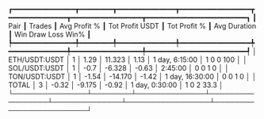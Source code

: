 ┏━━━━━━━━━━━━━━━┳━━━━━━━━┳━━━━━━━━━━━━━━┳━━━━━━━━━━━━━━━━━┳━━━━━━━━━━━━━━┳━━━━━━━━━━━━━━━━━┳━━━━━━━━━━━━━━━━━━━━━━━━┓
┃          Pair ┃ Trades ┃ Avg Profit % ┃ Tot Profit USDT ┃ Tot Profit % ┃    Avg Duration ┃  Win  Draw  Loss  Win% ┃
┡━━━━━━━━━━━━━━━╇━━━━━━━━╇━━━━━━━━━━━━━━╇━━━━━━━━━━━━━━━━━╇━━━━━━━━━━━━━━╇━━━━━━━━━━━━━━━━━╇━━━━━━━━━━━━━━━━━━━━━━━━┩
│ ETH/USDT:USDT │      1 │         1.29 │          11.323 │         1.13 │  1 day, 6:15:00 │    1     0     0   100 │
│ SOL/USDT:USDT │      1 │         -0.7 │          -6.328 │        -0.63 │         2:45:00 │    0     0     1     0 │
│ TON/USDT:USDT │      1 │        -1.54 │         -14.170 │        -1.42 │ 1 day, 16:30:00 │    0     0     1     0 │
│         TOTAL │      3 │        -0.32 │          -9.175 │        -0.92 │  1 day, 0:30:00 │    1     0     2  33.3 │
└───────────────┴────────┴──────────────┴─────────────────┴──────────────┴─────────────────┴────────────────────────┘
